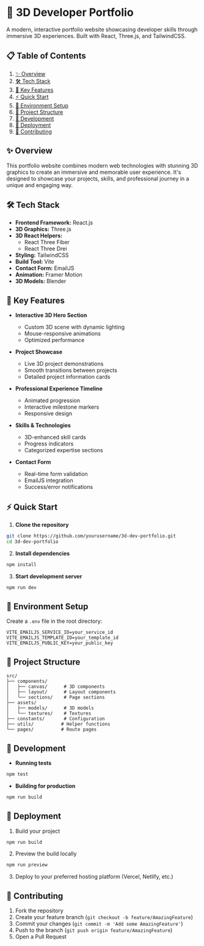 # 🌟 3D Developer Portfolio

A modern, interactive portfolio website showcasing developer skills through immersive 3D experiences. Built with React, Three.js, and TailwindCSS.

## 📋 Table of Contents
1. [✨ Overview](#overview)
2. [🛠️ Tech Stack](#tech-stack)
3. [🎯 Key Features](#key-features)
4. [⚡ Quick Start](#quick-start)
5. [📝 Environment Setup](#environment-setup)
6. [🎨 Project Structure](#project-structure)
7. [🔧 Development](#development)
8. [📱 Deployment](#deployment)
9. [🤝 Contributing](#contributing)

## ✨ Overview

This portfolio website combines modern web technologies with stunning 3D graphics to create an immersive and memorable user experience. It's designed to showcase your projects, skills, and professional journey in a unique and engaging way.

## 🛠️ Tech Stack

- **Frontend Framework:** React.js
- **3D Graphics:** Three.js
- **3D React Helpers:** 
  - React Three Fiber
  - React Three Drei
- **Styling:** TailwindCSS
- **Build Tool:** Vite
- **Contact Form:** EmailJS
- **Animation:** Framer Motion
- **3D Models:** Blender

## 🎯 Key Features

- **Interactive 3D Hero Section**
  - Custom 3D scene with dynamic lighting
  - Mouse-responsive animations
  - Optimized performance

- **Project Showcase**
  - Live 3D project demonstrations
  - Smooth transitions between projects
  - Detailed project information cards

- **Professional Experience Timeline**
  - Animated progression
  - Interactive milestone markers
  - Responsive design

- **Skills & Technologies**
  - 3D-enhanced skill cards
  - Progress indicators
  - Categorized expertise sections

- **Contact Form**
  - Real-time form validation
  - EmailJS integration
  - Success/error notifications

## ⚡ Quick Start

1. **Clone the repository**
```bash
git clone https://github.com/yourusername/3d-dev-portfolio.git
cd 3d-dev-portfolio
```

2. **Install dependencies**
```bash
npm install
```

3. **Start development server**
```bash
npm run dev
```

## 📝 Environment Setup

Create a `.env` file in the root directory:

```env
VITE_EMAILJS_SERVICE_ID=your_service_id
VITE_EMAILJS_TEMPLATE_ID=your_template_id
VITE_EMAILJS_PUBLIC_KEY=your_public_key
```

## 🎨 Project Structure

```
src/
├── components/
│   ├── canvas/      # 3D components
│   ├── layout/      # Layout components
│   └── sections/    # Page sections
├── assets/
│   ├── models/      # 3D models
│   └── textures/    # Textures
├── constants/       # Configuration
├── utils/          # Helper functions
└── pages/          # Route pages
```

## 🔧 Development

- **Running tests**
```bash
npm test
```

- **Building for production**
```bash
npm run build
```

## 📱 Deployment

1. Build your project
```bash
npm run build
```

2. Preview the build locally
```bash
npm run preview
```

3. Deploy to your preferred hosting platform (Vercel, Netlify, etc.)

## 🤝 Contributing

1. Fork the repository
2. Create your feature branch (`git checkout -b feature/AmazingFeature`)
3. Commit your changes (`git commit -m 'Add some AmazingFeature'`)
4. Push to the branch (`git push origin feature/AmazingFeature`)
5. Open a Pull Request
